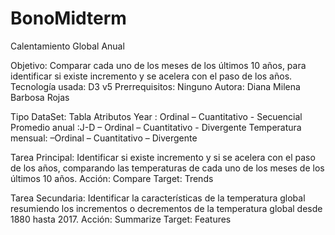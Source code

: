 # BonoMidterm
Calentamiento Global Anual

Objetivo: Comparar cada uno de los meses de los últimos 10 años, para identificar si existe incremento y se acelera con el paso de los años. 
Tecnología usada: D3 v5
Prerrequisitos: Ninguno 
Autora: Diana Milena Barbosa Rojas

Tipo DataSet: Tabla
Atributos
Year : Ordinal – Cuantitativo - Secuencial
Promedio anual :J-D – Ordinal – Cuantitativo - Divergente 
Temperatura mensual: –Ordinal – Cuantitativo – Divergente



Tarea Principal: Identificar si existe incremento y si se acelera con el paso de los años, comparando las temperaturas de cada uno de los meses de los últimos 10 años. 
Acción: Compare                Target: Trends 

Tarea Secundaria: Identificar la características de la temperatura global resumiendo los incrementos o decrementos de la temperatura global desde 1880 hasta 2017. 
Acción: Summarize                Target: Features


